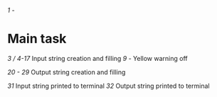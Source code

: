 *1* - <h1>Main task</h1>

*3 / 4-17* Input string creation and filling
*9* - Yellow warning off

*20 - 29* Output string creation and filling

*31* Input string printed to terminal
*32* Output string printed to terminal